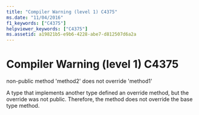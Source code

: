 ```yaml
---
title: "Compiler Warning (level 1) C4375"
ms.date: "11/04/2016"
f1_keywords: ["C4375"]
helpviewer_keywords: ["C4375"]
ms.assetid: a19821b5-e9b6-4228-abe7-d812507d6a2a
---
```

# Compiler Warning (level 1) C4375

non-public method 'method2' does not override 'method1'

A type that implements another type defined an override method, but the override was not public. Therefore, the method does not override the base type method.
